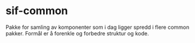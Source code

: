# sif-common

Pakke for samling av komponenter som i dag ligger spredd i flere common pakker. Formål er å forenkle og forbedre struktur og kode.
